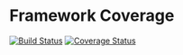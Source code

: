 # Framework Coverage 

[![Build Status](https://travis-ci.com/MimoSaha/Cover_FrameWork/badge.svg?branch=master)](https://travis-ci.com/MimoSaha/Cover_FrameWork/badge.svg?branch=master)
[![Coverage Status](https://coveralls.io/repos/github/MimoSaha/Cover_FrameWork/badge.svg?branch=master)](https://coveralls.io/github/MimoSaha/Cover_FrameWork?branch=master)
